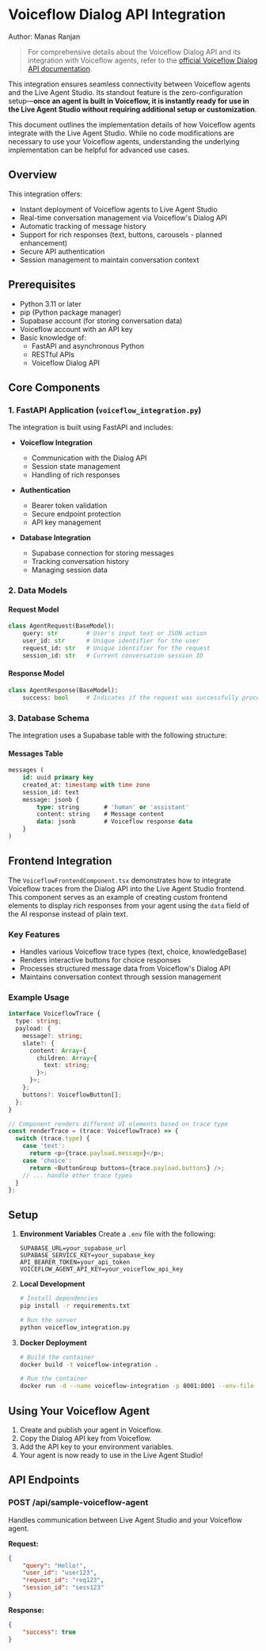# Voiceflow Dialog API Integration

Author: Manas Ranjan

> For comprehensive details about the Voiceflow Dialog API and its integration with Voiceflow agents, refer to the [official Voiceflow Dialog API documentation](https://docs.voiceflow.com/reference/overview).

This integration ensures seamless connectivity between Voiceflow agents and the Live Agent Studio. Its standout feature is the zero-configuration setup—**once an agent is built in Voiceflow, it is instantly ready for use in the Live Agent Studio without requiring additional setup or customization**.

This document outlines the implementation details of how Voiceflow agents integrate with the Live Agent Studio. While no code modifications are necessary to use your Voiceflow agents, understanding the underlying implementation can be helpful for advanced use cases.

## Overview

This integration offers:
- Instant deployment of Voiceflow agents to Live Agent Studio
- Real-time conversation management via Voiceflow's Dialog API
- Automatic tracking of message history
- Support for rich responses (text, buttons, carousels - planned enhancement)
- Secure API authentication
- Session management to maintain conversation context

## Prerequisites

- Python 3.11 or later
- pip (Python package manager)
- Supabase account (for storing conversation data)
- Voiceflow account with an API key
- Basic knowledge of:
  - FastAPI and asynchronous Python
  - RESTful APIs
  - Voiceflow Dialog API

## Core Components

### 1. FastAPI Application (`voiceflow_integration.py`)

The integration is built using FastAPI and includes:

- **Voiceflow Integration**
  - Communication with the Dialog API
  - Session state management
  - Handling of rich responses

- **Authentication**
  - Bearer token validation
  - Secure endpoint protection
  - API key management

- **Database Integration**
  - Supabase connection for storing messages
  - Tracking conversation history
  - Managing session data

### 2. Data Models

#### Request Model
```python
class AgentRequest(BaseModel):
    query: str        # User's input text or JSON action
    user_id: str      # Unique identifier for the user
    request_id: str   # Unique identifier for the request
    session_id: str   # Current conversation session ID
```

#### Response Model
```python
class AgentResponse(BaseModel):
    success: bool     # Indicates if the request was successfully processed
```

### 3. Database Schema

The integration uses a Supabase table with the following structure:

#### Messages Table
```sql
messages (
    id: uuid primary key
    created_at: timestamp with time zone
    session_id: text
    message: jsonb {
        type: string       # 'human' or 'assistant'
        content: string    # Message content
        data: jsonb        # Voiceflow response data
    }
)
```

## Frontend Integration

The `VoiceflowFrontendComponent.tsx` demonstrates how to integrate Voiceflow traces from the Dialog API into the Live Agent Studio frontend. This component serves as an example of creating custom frontend elements to display rich responses from your agent using the `data` field of the AI response instead of plain text.

### Key Features
- Handles various Voiceflow trace types (text, choice, knowledgeBase)
- Renders interactive buttons for choice responses
- Processes structured message data from Voiceflow's Dialog API
- Maintains conversation context through session management

### Example Usage
```typescript
interface VoiceflowTrace {
  type: string;
  payload: {
    message?: string;
    slate?: {
      content: Array<{
        children: Array<{
          text: string;
        }>;
      }>;
    };
    buttons?: VoiceflowButton[];
  };
}

// Component renders different UI elements based on trace type
const renderTrace = (trace: VoiceflowTrace) => {
  switch (trace.type) {
    case 'text':
      return <p>{trace.payload.message}</p>;
    case 'choice':
      return <ButtonGroup buttons={trace.payload.buttons} />;
    // ... handle other trace types
  }
};
```

## Setup

1. **Environment Variables**
   Create a `.env` file with the following:
   ```
   SUPABASE_URL=your_supabase_url
   SUPABASE_SERVICE_KEY=your_supabase_key
   API_BEARER_TOKEN=your_api_token
   VOICEFLOW_AGENT_API_KEY=your_voiceflow_api_key
   ```

2. **Local Development**
   ```bash
   # Install dependencies
   pip install -r requirements.txt

   # Run the server
   python voiceflow_integration.py
   ```

3. **Docker Deployment**
   ```bash
   # Build the container
   docker build -t voiceflow-integration .

   # Run the container
   docker run -d --name voiceflow-integration -p 8001:8001 --env-file .env voiceflow-integration
   ```

## Using Your Voiceflow Agent

1. Create and publish your agent in Voiceflow.
2. Copy the Dialog API key from Voiceflow.
3. Add the API key to your environment variables.
4. Your agent is now ready to use in the Live Agent Studio!

## API Endpoints

### POST /api/sample-voiceflow-agent
Handles communication between Live Agent Studio and your Voiceflow agent.

**Request:**
```json
{
    "query": "Hello!",
    "user_id": "user123",
    "request_id": "req123",
    "session_id": "sess123"
}
```

**Response:**
```json
{
    "success": true
}
```


